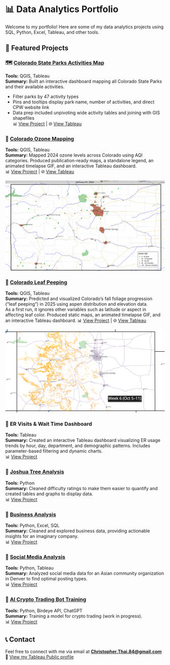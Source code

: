 # 📊 Data Analytics Portfolio

Welcome to my portfolio! Here are some of my data analytics projects using SQL, Python, Excel, Tableau, and other tools.

## 🚀 Featured Projects

### 🗺️ [Colorado State Parks Activities Map](./project-7_Colorado_State_Parks_Activities_Map/)

**Tools:** QGIS, Tableau  
**Summary:** Built an interactive dashboard mapping all Colorado State Parks and their available activities.  
- Filter parks by 47 activity types  
- Pins and tooltips display park name, number of activities, and direct CPW website link  
- Data prep included unpivoting wide activity tables and joining with GIS shapefiles  
📊 [View Project](./project-7_Colorado_State_Parks_Activities_Map/README.md) | 🌐 [View Tableau](https://public.tableau.com/shared/6T2XNWRG3?:display_count=n&:origin=viz_share_link)

### 🔹 [Colorado Ozone Mapping](./project-5_colorado_ozone_2024_qgis/)
**Tools:** QGIS, Tableau  
**Summary:** Mapped 2024 ozone levels across Colorado using AQI categories. Produced publication-ready maps, a standalone legend, an animated timelapse GIF, and an interactive Tableau dashboard.  
📊 [View Project](./project-5_colorado_ozone_2024_qgis/README.md) | 🌐 [View Tableau](https://public.tableau.com/app/profile/chris.thai/viz/Colorado2024OzoneLevels/COOzoneAQIValues2024)

![Colorado Ozone Map Thumbnail](project-5_colorado_ozone_2024_qgis/Colorado_Ozone_2024.gif)

### 🍂 [Colorado Leaf Peeping](./project-6_Leaf_Peeping_2025)

**Tools:** QGIS, Tableau  
**Summary:** Predicted and visualized Colorado’s fall foliage progression (“leaf peeping”) in 2025 using aspen distribution and elevation data.  
As a first run, it ignores other variables such as latitude or aspect in affecting leaf color. Produced static maps, an animated timelapse GIF, and an interactive Tableau dashboard.
📊 [View Project](./project-6_Leaf_Peeping_2025/readme.md) | 🌐 [View Tableau](https://public.tableau.com/app/profile/chris.thai/viz/shared/3WCD23C5R)

![Colorado Leaf Peeping Thumbnail](project-6_Leaf_Peeping_2025/leaf_peeping_map.png)

### 🔹 **ER Visits & Wait Time Dashboard** 
**Tools:** Tableau  
**Summary:** Created an interactive Tableau dashboard visualizing ER usage trends by hour, day, department, and demographic patterns. Includes parameter-based filtering and dynamic charts.  
📊 [View Project](https://public.tableau.com/views/DashboardER/Dashboard?:language=en-US&:sid=&:redirect=auth&:display_count=n&:origin=viz_share_link)

### 🔹 [Joshua Tree Analysis](./project-1_Joshua_Tree/)
**Tools:** Python  
**Summary:** Cleaned difficulty ratings to make them easier to quantify and created tables and graphs to display data.  
📊 [View Project](./project-1_Joshua_Tree/readme.md)  

### 🔹 [Business Analysis](./project-2_midterm/)
**Tools:** Python, Excel, SQL  
**Summary:** Cleaned and explored business data, providing actionable insights for an imaginary company.  
📊 [View Project](./project-2_midterm/readme.md)  

### 🔹 [Social Media Analysis](./project-3_final_project/)
**Tools:** Python, Tableau  
**Summary:** Analyzed social media data for an Asian community organization in Denver to find optimal posting types.  
📊 [View Project](./project-3_final_project/readme.md)  

### 🔹 [AI Crypto Trading Bot Training](./project-4_AI_Crypto_Trading_Bot_Training/)
**Tools:** Python, Birdeye API, ChatGPT  
**Summary:** Training a model for crypto trading (work in progress).  
📊 [View Project](./project-4_AI_Crypto_Trading_Bot_Training/readme.md)  


## 📞 Contact
Feel free to connect with me via email at **Christopher.Thai.84@gmail.com**
🔗 [View my Tableau Public profile](https://public.tableau.com/app/profile/chris.thai)
